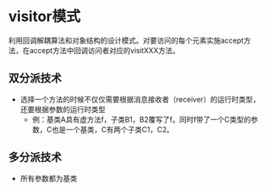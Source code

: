 # visitor模式

利用回调解耦算法和对象结构的设计模式。对要访问的每个元素实施accept方法，在accept方法中回调访问者对应的visitXXX方法。

## 双分派技术

+ 选择一个方法的时候不仅仅需要根据消息接收者（receiver）的运行时类型，还要根据参数的运行时类型
  + 例：基类A具有虚方法f，子类B1，B2覆写了f。同时f带了一个C类型的参数，C也是一个基类，C有两个子类C1，C2。

## 多分派技术

+ 所有参数都为基类
